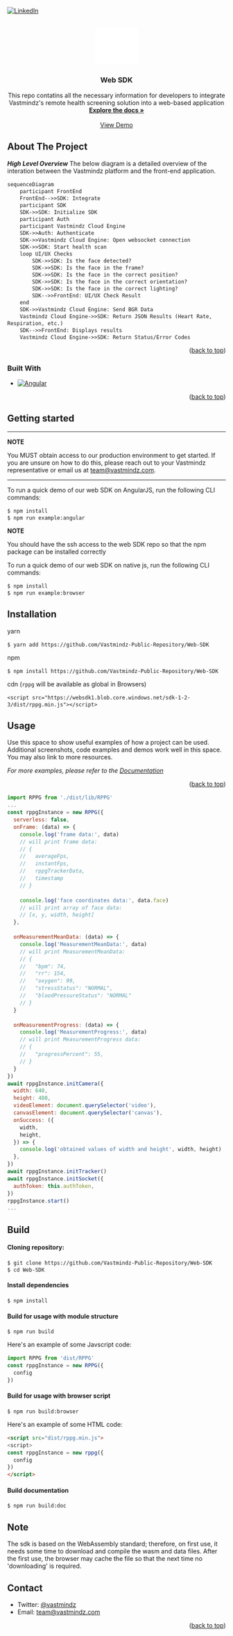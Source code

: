 <!-- Improved compatibility of back to top link: See: https://github.com/othneildrew/Best-README-Template/pull/73 -->
<a name="readme-top"></a>
<!--
*** Thanks for checking out the Best-README-Template. If you have a suggestion
*** that would make this better, please fork the repo and create a pull request
*** or simply open an issue with the tag "enhancement".
*** Don't forget to give the project a star!
*** Thanks again! Now go create something AMAZING! :D
-->



<!-- PROJECT SHIELDS -->
<!--
*** I'm using markdown "reference style" links for readability.
*** Reference links are enclosed in brackets [ ] instead of parentheses ( ).
*** See the bottom of this document for the declaration of the reference variables
*** for contributors-url, forks-url, etc. This is an optional, concise syntax you may use.
*** https://www.markdownguide.org/basic-syntax/#reference-style-links
-->
<!-- [![Contributors][contributors-shield]][contributors-url]
[![Forks][forks-shield]][forks-url]
[![Stargazers][stars-shield]][stars-url]
[![Issues][issues-shield]][issues-url]
[![MIT License][license-shield]][license-url] -->
[![LinkedIn][linkedin-shield]][linkedin-url]


<!-- PROJECT LOGO -->
<br />
<div align="center">
  <a href="https://github.com/github_username/repo_name">
    <img src="images/white_logo.png" alt="Logo" width="100" height="">
  </a>

<h3 align="center">Web SDK</h3>

  <p align="center">
    This repo contatins all the necessary information for developers to integrate Vastmindz's remote health screening solution into a web-based application
    <br />
    <a href="https://github.com/Vastmindz-Public-Repository/Web-SDK"><strong>Explore the docs »</strong></a>
    <br />
    <br />
    <a href="https://tmp.gevg.xyz/">View Demo</a>

  </p>
</div>


<!-- ABOUT THE PROJECT -->
## About The Project

<!-- [![Product Name Screen Shot][product-screenshot]](https://example.com) -->

***High Level Overview***
The below diagram is a detailed overview of the interation between the Vastmindz platform and the front-end application.

```mermaid
sequenceDiagram
    participant FrontEnd
    FrontEnd-->>SDK: Integrate
    participant SDK
    SDK->>SDK: Initialize SDK
    participant Auth
    participant Vastmindz Cloud Engine
    SDK->>Auth: Authenticate
    SDK->>Vastmindz Cloud Engine: Open websocket connection
    SDK->>SDK: Start health scan
    loop UI/UX Checks
        SDK->>SDK: Is the face detected?
        SDK->>SDK: Is the face in the frame?
        SDK->>SDK: Is the face in the correct position?
        SDK->>SDK: Is the face in the correct orientation?
        SDK->>SDK: Is the face in the correct lighting?
        SDK-->>FrontEnd: UI/UX Check Result
    end
    SDK->>Vastmindz Cloud Engine: Send BGR Data
    Vastmindz Cloud Engine->>SDK: Return JSON Results (Heart Rate, Respiration, etc.)
    SDK-->>FrontEnd: Displays results
    Vastmindz Cloud Engine->>SDK: Return Status/Error Codes
```

<p align="right">(<a href="#readme-top">back to top</a>)</p>

### Built With
* [![Angular][Angular.io]][Angular-url]

<p align="right">(<a href="#readme-top">back to top</a>)</p>


<!-- GETTING STARTED -->
## Getting started
---
**NOTE**

You MUST obtain access to our production environment to get started. If you are unsure on how to do this, please reach out to your Vastmindz representative or email us at team@vastmindz.com.

---
To run a quick demo of our web SDK on AngularJS, run the following CLI commands:
```
$ npm install
$ npm run example:angular
```
**NOTE**

You should have the ssh access to the web SDK repo so that the npm package can be installed correctly


To run a quick demo of our web SDK on native js, run the following CLI commands:
```
$ npm install
$ npm run example:browser
```

## Installation

yarn
```
$ yarn add https://github.com/Vastmindz-Public-Repository/Web-SDK
```

npm
```
$ npm install https://github.com/Vastmindz-Public-Repository/Web-SDK
```

cdn (```rppg``` will be available as global in Browsers)
```
<script src="https://websdk1.blob.core.windows.net/sdk-1-2-3/dist/rppg.min.js"></script>
```

<!-- # Vastmindz's Web SDK

Welcome to Vastmindz's web SDK repository!

[Documentation](https://websdk1.blob.core.windows.net/sdk-1-2-3/docs/index.html)

[Documentation RPPG class](https://websdk1.blob.core.windows.net/sdk-1-2-3/docs/RPPG.html)

[Live demo](https://websdk1.blob.core.windows.net/sdk-1-2-3/example/index.html)

[Source code of examples](https://github.com/Vastmindz-Public-Repository/Web-SDK/tree/master/src/example) -->


<!-- USAGE EXAMPLES -->
## Usage

Use this space to show useful examples of how a project can be used. Additional screenshots, code examples and demos work well in this space. You may also link to more resources.

_For more examples, please refer to the [Documentation](https://example.com)_

<p align="right">(<a href="#readme-top">back to top</a>)</p>

```javascript
import RPPG from './dist/lib/RPPG'
...
const rppgInstance = new RPPG({
  serverless: false,
  onFrame: (data) => {
    console.log('frame data:', data)
    // will print frame data:
    // {
    //   averageFps,
    //   instantFps,
    //   rppgTrackerData,
    //   timestamp
    // }

    console.log('face coordinates data:', data.face)
    // will print array of face data:
    // [x, y, width, height]
  },

  onMeasurementMeanData: (data) => {
    console.log('MeasurementMeanData:', data)
    // will print MeasurementMeanData:
    // {
    //   "bpm": 74,
    //   "rr": 154,
    //   "oxygen": 99,
    //   "stressStatus": "NORMAL",
    //   "bloodPressureStatus": "NORMAL"
    // }
  }

  onMeasurementProgress: (data) => {
    console.log('MeasurementProgress:', data)
    // will print MeasurementProgress data:
    // {
    //   "progressPercent": 55,
    // }
  }
})
await rppgInstance.initCamera({
  width: 640,
  height: 480,
  videoElement: document.querySelector('video'),
  canvasElement: document.querySelector('canvas'),
  onSuccess: ({
    width,
    height,
  }) => {
    console.log('obtained values of width and height', width, height)
  },
})
await rppgInstance.initTracker()
await rppgInstance.initSocket({
  authToken: this.authToken,
})
rppgInstance.start()
...
```


## Build

#### Cloning repository:

```
$ git clone https://github.com/Vastmindz-Public-Repository/Web-SDK
$ cd Web-SDK
```

#### Install dependencies
```
$ npm install
```

#### Build for usage with module structure

```
$ npm run build
```

Here's an example of some Javscript code:
```javascript
import RPPG from 'dist/RPPG'
const rppgInstance = new RPPG({
  config
})
```

#### Build for usage with browser script

```
$ npm run build:browser
```

Here's an example of some HTML code:
```html
<script src="dist/rppg.min.js">
<script>
const rppgInstance = new rppg({
  config
})
</script>
```

#### Build documentation

```
$ npm run build:doc
```

## Note
The sdk is based on the WebAssembly standard; therefore, on first use, it needs some time to download and compile the wasm and data files. After the first use, the browser may cache the file so that the next time no 'downloading' is required.

<!-- CONTACT -->
## Contact

- Twitter: [@vastmindz](https://twitter.com/vastmindz)
- Email: team@vastmindz.com

<p align="right">(<a href="#readme-top">back to top</a>)</p>

<!-- MARKDOWN LINKS & IMAGES -->
<!-- https://www.markdownguide.org/basic-syntax/#reference-style-links -->
[contributors-shield]: https://img.shields.io/github/contributors/github_username/repo_name.svg?style=for-the-badge
[contributors-url]: https://github.com/github_username/repo_name/graphs/contributors
[forks-shield]: https://img.shields.io/github/forks/github_username/repo_name.svg?style=for-the-badge
[forks-url]: https://github.com/github_username/repo_name/network/members
[stars-shield]: https://img.shields.io/github/stars/github_username/repo_name.svg?style=for-the-badge
[stars-url]: https://github.com/github_username/repo_name/stargazers
[issues-shield]: https://img.shields.io/github/issues/github_username/repo_name.svg?style=for-the-badge
[issues-url]: https://github.com/github_username/repo_name/issues
[license-shield]: https://img.shields.io/github/license/github_username/repo_name.svg?style=for-the-badge
[license-url]: https://github.com/Vastmindz-Public-Repository/Web-SDK/blob/master/LICENSE.txt
[linkedin-shield]: https://img.shields.io/badge/-LinkedIn-black.svg?style=for-the-badge&logo=linkedin&colorB=555
[linkedin-url]: https://www.linkedin.com/company/28917477/admin/
[product-screenshot]: images/screenshot.png
[Next.js]: https://img.shields.io/badge/next.js-000000?style=for-the-badge&logo=nextdotjs&logoColor=white
[Next-url]: https://nextjs.org/
[React.js]: https://img.shields.io/badge/React-20232A?style=for-the-badge&logo=react&logoColor=61DAFB
[React-url]: https://reactjs.org/
[Vue.js]: https://img.shields.io/badge/Vue.js-35495E?style=for-the-badge&logo=vuedotjs&logoColor=4FC08D
[Vue-url]: https://vuejs.org/
[Angular.io]: https://img.shields.io/badge/Angular-DD0031?style=for-the-badge&logo=angular&logoColor=white
[Angular-url]: https://angular.io/
[Svelte.dev]: https://img.shields.io/badge/Svelte-4A4A55?style=for-the-badge&logo=svelte&logoColor=FF3E00
[Svelte-url]: https://svelte.dev/
[Laravel.com]: https://img.shields.io/badge/Laravel-FF2D20?style=for-the-badge&logo=laravel&logoColor=white
[Laravel-url]: https://laravel.com
[Bootstrap.com]: https://img.shields.io/badge/Bootstrap-563D7C?style=for-the-badge&logo=bootstrap&logoColor=white
[Bootstrap-url]: https://getbootstrap.com
[JQuery.com]: https://img.shields.io/badge/jQuery-0769AD?style=for-the-badge&logo=jquery&logoColor=white
[JQuery-url]: https://jquery.com 

